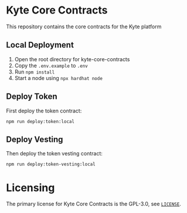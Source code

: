 # Kyte Core Contracts

This repository contains the core contracts for the Kyte platform

## Local Deployment

1. Open the root directory for kyte-core-contracts
2. Copy the `.env.example` to `.env`
3. Run `npm install`
4. Start a node using `npx hardhat node`

## Deploy Token

First deploy the token contract:

```
npm run deploy:token:local
```

## Deploy Vesting

Then deploy the token vesting contract:
```
npm run deploy:token-vesting:local
```

# Licensing

The primary license for Kyte Core Contracts is the GPL-3.0, see [`LICENSE`](./LICENSE).
